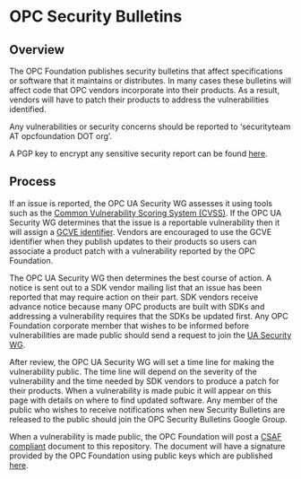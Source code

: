 # OPC Security Bulletins
## Overview
The OPC Foundation publishes security bulletins that affect specifications or software that it maintains or distributes. In many cases these bulletins will affect code that OPC vendors incorporate into their products. As a result, vendors will have to patch their products to address the vulnerabilities identified. 

Any vulnerabilities or security concerns should be reported to ‘securityteam AT opcfoundation DOT org’. 

A PGP key to encrypt any sensitive security report can be found [here](https://files.opcfoundation.org/SecurityBulletins/securityteam_public_key.txt).

## Process
If an issue is reported, the OPC UA Security WG assesses it using tools such as the [Common Vulnerability Scoring System (CVSS)](https://www.first.org/cvss/). If the  OPC UA Security WG determines that the issue is a reportable vulnerability then it will assign a [GCVE identifier](https://gcve.eu/about/). Vendors are encouraged to use the GCVE identifier when they publish updates to their products so users can associate a product patch with a vulnerability reported by the OPC Foundation. 

The OPC UA Security WG then determines the best course of action. A notice is sent out to a SDK vendor mailing list that an issue has been reported that may require action on their part. SDK vendors receive advance notice because many OPC products are built with SDKs and addressing a vulnerability requires that the SDKs be updated first. Any OPC Foundation corporate member that wishes to be informed before vulnerabilities are made public should send a request to join the [UA Security WG](https://opcfoundation.org/about/working-groups/view/1). 

After review, the OPC UA Security WG will set a time line for making the vulnerability public. The time line will depend on the severity of the vulnerability and the time needed by SDK vendors to produce a patch for their products. When a vulnerability is made pubic it will appear on this page with details on where to find updated software. Any member of the public who wishes to receive notifications when new Security Bulletins are released to the public should join the OPC Security Bulletins Google Group. 

When a vulnerability is made public, the OPC Foundation will post a [CSAF compliant](https://www.oasis-open.org/standard/common-security-advisory-framework-version-2-0/) document to this repository. The document will have a signature provided by the OPC Foundation using public keys which are published [here](https://github.com/OPCFoundation/SecurityBulletins/keys).

